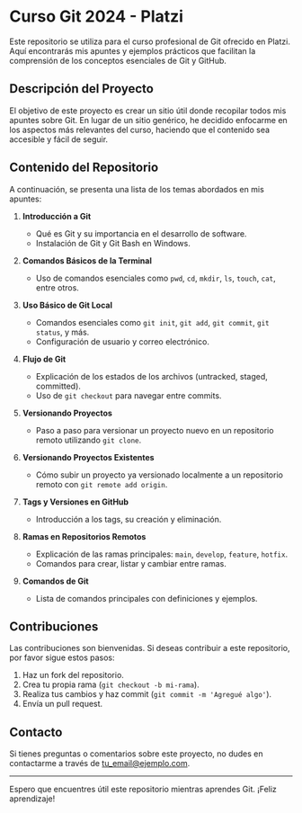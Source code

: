 # Curso Git 2024 - Platzi

Este repositorio se utiliza para el curso profesional de Git ofrecido en Platzi. Aquí encontrarás mis apuntes y ejemplos prácticos que facilitan la comprensión de los conceptos esenciales de Git y GitHub.

## Descripción del Proyecto

El objetivo de este proyecto es crear un sitio útil donde recopilar todos mis apuntes sobre Git. En lugar de un sitio genérico, he decidido enfocarme en los aspectos más relevantes del curso, haciendo que el contenido sea accesible y fácil de seguir.

## Contenido del Repositorio

A continuación, se presenta una lista de los temas abordados en mis apuntes:

1. **Introducción a Git**
   - Qué es Git y su importancia en el desarrollo de software.
   - Instalación de Git y Git Bash en Windows.

2. **Comandos Básicos de la Terminal**
   - Uso de comandos esenciales como `pwd`, `cd`, `mkdir`, `ls`, `touch`, `cat`, entre otros.

3. **Uso Básico de Git Local**
   - Comandos esenciales como `git init`, `git add`, `git commit`, `git status`, y más.
   - Configuración de usuario y correo electrónico.

4. **Flujo de Git**
   - Explicación de los estados de los archivos (untracked, staged, committed).
   - Uso de `git checkout` para navegar entre commits.

5. **Versionando Proyectos**
   - Paso a paso para versionar un proyecto nuevo en un repositorio remoto utilizando `git clone`.

6. **Versionando Proyectos Existentes**
   - Cómo subir un proyecto ya versionado localmente a un repositorio remoto con `git remote add origin`.

7. **Tags y Versiones en GitHub**
   - Introducción a los tags, su creación y eliminación.

8. **Ramas en Repositorios Remotos**
   - Explicación de las ramas principales: `main`, `develop`, `feature`, `hotfix`.
   - Comandos para crear, listar y cambiar entre ramas.

9. **Comandos de Git**
   - Lista de comandos principales con definiciones y ejemplos.

## Contribuciones

Las contribuciones son bienvenidas. Si deseas contribuir a este repositorio, por favor sigue estos pasos:

1. Haz un fork del repositorio.
2. Crea tu propia rama (`git checkout -b mi-rama`).
3. Realiza tus cambios y haz commit (`git commit -m 'Agregué algo'`).
4. Envía un pull request.

## Contacto

Si tienes preguntas o comentarios sobre este proyecto, no dudes en contactarme a través de [tu_email@ejemplo.com](mailto:tu_email@ejemplo.com).

---

Espero que encuentres útil este repositorio mientras aprendes Git. ¡Feliz aprendizaje!
